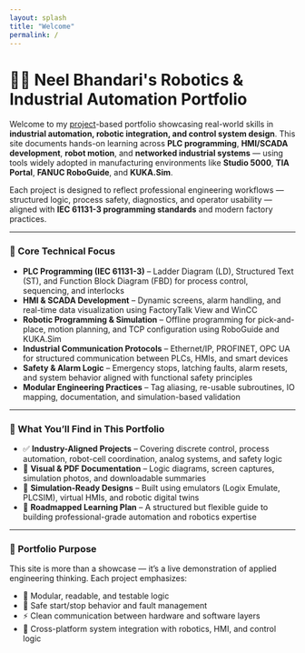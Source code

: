 ```yaml
---
layout: splash
title: "Welcome"
permalink: /
---
```



# 👨‍💻 Neel Bhandari's  Robotics & Industrial Automation Portfolio

Welcome to my [project](projects)-based portfolio showcasing real-world skills in **industrial automation, robotic integration, and control system design**. This site documents hands-on learning across **PLC programming**, **HMI/SCADA development**, **robot motion**, and **networked industrial systems** — using tools widely adopted in manufacturing environments like **Studio 5000**, **TIA Portal**, **FANUC RoboGuide**, and **KUKA.Sim**.

Each project is designed to reflect professional engineering workflows — structured logic, process safety, diagnostics, and operator usability — aligned with **IEC 61131-3 programming standards** and modern factory practices.

---

### 🧠 Core Technical Focus

- **PLC Programming (IEC 61131-3)** – Ladder Diagram (LD), Structured Text (ST), and Function Block Diagram (FBD) for process control, sequencing, and interlocks  
- **HMI & SCADA Development** – Dynamic screens, alarm handling, and real-time data visualization using FactoryTalk View and WinCC  
- **Robotic Programming & Simulation** – Offline programming for pick-and-place, motion planning, and TCP configuration using RoboGuide and KUKA.Sim  
- **Industrial Communication Protocols** – Ethernet/IP, PROFINET, OPC UA for structured communication between PLCs, HMIs, and smart devices  
- **Safety & Alarm Logic** – Emergency stops, latching faults, alarm resets, and system behavior aligned with functional safety principles  
- **Modular Engineering Practices** – Tag aliasing, re-usable subroutines, IO mapping, documentation, and simulation-based validation

---

### 📁 What You’ll Find in This Portfolio

- ✅ **Industry-Aligned Projects** – Covering discrete control, process automation, robot-cell coordination, analog systems, and safety logic  
- 📄 **Visual & PDF Documentation** – Logic diagrams, screen captures, simulation photos, and downloadable summaries  
- 🧪 **Simulation-Ready Designs** – Built using emulators (Logix Emulate, PLCSIM), virtual HMIs, and robotic digital twins  
- 🧭 **Roadmapped Learning Plan** – A structured but flexible guide to building professional-grade automation and robotics expertise

---

### 🎯 Portfolio Purpose

This site is more than a showcase — it’s a live demonstration of applied engineering thinking. Each project emphasizes:

- 🧠 Modular, readable, and testable logic  
- 🔐 Safe start/stop behavior and fault management  
- ⚡ Clean communication between hardware and software layers  
- 🤖 Cross-platform system integration with robotics, HMI, and control logic

